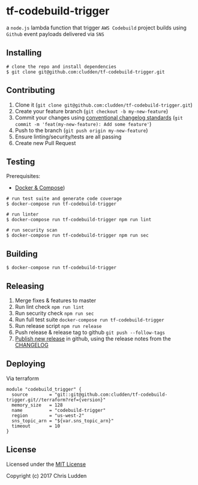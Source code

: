 # tf-codebuild-trigger
a `node.js` lambda function that trigger `AWS Codebuild` project builds using `Github` event payloads delivered via `SNS`

## Installing
```shell
# clone the repo and install dependencies
$ git clone git@github.com:cludden/tf-codebuild-trigger.git
```

## Contributing
1. Clone it (`git clone git@github.com:cludden/tf-codebuild-trigger.git`)
1. Create your feature branch (`git checkout -b my-new-feature`)
1. Commit your changes using [conventional changelog standards](https://github.com/bcoe/conventional-changelog-standard/blob/master/convention.md) (`git commit -m 'feat(my-new-feature): Add some feature'`)
1. Push to the branch (`git push origin my-new-feature`)
1. Ensure linting/security/tests are all passing
1. Create new Pull Request

## Testing
Prerequisites:
- [Docker & Compose](https://store.docker.com/search?offering=community&type=edition))

```shell
# run test suite and generate code coverage
$ docker-compose run tf-codebuild-trigger

# run linter
$ docker-compose run tf-codebuild-trigger npm run lint

# run security scan
$ docker-compose run tf-codebuild-trigger npm run sec
```

## Building
```
$ docker-compose run tf-codebuild-trigger
```

## Releasing
1. Merge fixes & features to master
1. Run lint check `npm run lint`
1. Run security check `npm run sec`
1. Run full test suite `docker-compose run tf-codebuild-trigger`
1. Run release script `npm run release`
1. Push release & release tag to github `git push --follow-tags`
1. [Publish new release](https://help.github.com/articles/creating-releases/) in github, using the release notes from the [CHANGELOG](./CHANGELOG)

## Deploying
Via terraform
```
module "codebuild_trigger" {
  source        = "git::git@github.com:cludden/tf-codebuild-trigger.git//terraform?ref={version}"
  memory_size   = 128
  name          = "codebuild-trigger"
  region        = "us-west-2"
  sns_topic_arn = "${var.sns_topic_arn}"
  timeout       = 10
}
```

## License
Licensed under the [MIT License](LICENSE.md)

Copyright (c) 2017 Chris Ludden
